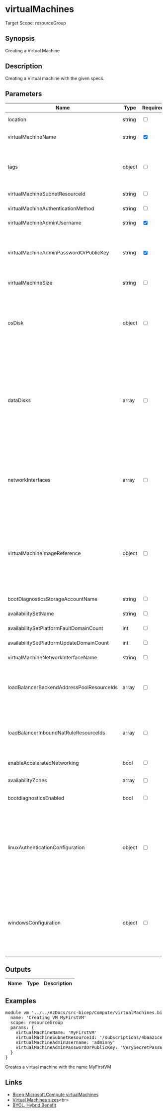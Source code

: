 # virtualMachines

Target Scope: resourceGroup

## Synopsis
Creating a Virtual Machine

## Description
Creating a Virtual machine with the given specs.

## Parameters
| Name | Type | Required | Validation | Default value | Description |
| -- |  -- | -- | -- | -- | -- |
| location | string | <input type="checkbox"> | None | <pre>resourceGroup().location</pre> | Specifies the Azure location where the resource should be created. Defaults to the resourcegroup location. |
| virtualMachineName | string | <input type="checkbox" checked> | Length between 1-64 | <pre></pre> | The name of the virtual machine to be upserted.<br>Min length: 1<br>Max length: 15 for windows & 64 for linux. |
| tags | object | <input type="checkbox"> | None | <pre>{}</pre> | The tags to apply to this resource. This is an object with key/value pairs.<br>Example:<br>{<br>&nbsp;&nbsp;&nbsp;FirstTag: myvalue<br>&nbsp;&nbsp;&nbsp;SecondTag: another value<br>} |
| virtualMachineSubnetResourceId | string | <input type="checkbox"> | None | <pre>''</pre> | Specifies the resource id of the subnet where the default NIC should be onboarded into. If you don\'t fill the `networkInterfaces` parameter, this parameter is required. |
| virtualMachineAuthenticationMethod | string | <input type="checkbox"> | `'sshPublicKey'` or  `'password'` | <pre>'password'</pre> | Specifies the type of authentication when accessing the Virtual Machine. SSH key is recommended for Linux. |
| virtualMachineAdminUsername | string | <input type="checkbox" checked> | Length between 1-32 | <pre></pre> | Specifies the name of the administrator account of the virtual machine. |
| virtualMachineAdminPasswordOrPublicKey | string | <input type="checkbox" checked> | Length between 12-* | <pre></pre> | Specifies the SSH Key or password for the virtual machine. SSH key is recommended for Linux.<br>For password: Please enter the password as a string.<br>For SSH keys: Please pass the SSH key as a string. This can be done for example using loadTextContent('publickey.pub') to load the text from the publickey.pub file which holds the public part of the SSH key.<br><br>To import a string (either password or SSH-key) you also have the option to do this securely using a keyvault. You can, for example, reference an existing keyvault and call the getSecret() method on it to fetch the secret to input into this module. |
| virtualMachineSize | string | <input type="checkbox"> | None | <pre>'Standard_D1_v2'</pre> | Specifies the size of the virtual machine. For more options, please refer to https://docs.microsoft.com/en-us/azure/virtual-machines/sizes |
| osDisk | object | <input type="checkbox"> | None | <pre>{<br>  name: 'osdisk-${virtualMachineName}'<br>  caching: 'ReadWrite'<br>  createOption: 'FromImage'<br>  diskSizeGB: 100<br>  managedDisk: {<br>    storageAccountType: 'StandardSSD_LRS'<br>  }<br>}</pre> | This is the configuration for the OS Disk for this virtual machine. For formatting & options, please refer to https://docs.microsoft.com/en-us/azure/templates/microsoft.compute/virtualmachines?pivots=deployment-language-bicep#osdisk. |
| dataDisks | array | <input type="checkbox"> | None | <pre>[]</pre> | The datadisk configuration for this VM.<br>Defaults to no datadisks.<br><br>For easy creation of new Empty Datadisks, you can use this example:<br>dataDisks: [for j in range(0, numberOfDataDisks): {<br>&nbsp;&nbsp;&nbsp;caching: 'ReadWrite'<br>&nbsp;&nbsp;&nbsp;diskSizeGB: 200<br>&nbsp;&nbsp;&nbsp;lun: j<br>&nbsp;&nbsp;&nbsp;name: 'disk-${j >= 10 ? '${j}' : '0${j}'}-${virtualMachineName}'<br>&nbsp;&nbsp;&nbsp;createOption: 'Empty'<br>&nbsp;&nbsp;&nbsp;managedDisk: {<br>&nbsp;&nbsp;&nbsp;&nbsp;&nbsp;storageAccountType: 'StandardSSD_LRS'<br>&nbsp;&nbsp;&nbsp;}<br>}] |
| networkInterfaces | array | <input type="checkbox"> | None | <pre>[]</pre> | The array of network interfaces to create for this VM. For formatting & options please refer to https://docs.microsoft.com/en-us/azure/templates/microsoft.compute/virtualmachines?pivots=deployment-language-bicep#networkinterfacereference.<br><br>If you leave this empty, this script will create 1 default NIC for you. If you fill this, the default option will be omitted/skipped.<br><br>Simple example with 1 NIC:<br>networkInterfaces: [<br>&nbsp;&nbsp;&nbsp;{<br>&nbsp;&nbsp;&nbsp;&nbsp;&nbsp;id: '/subscriptions/$(SubscriptionId)/resourceGroups/$(ResourceGroupName)/providers/Microsoft.Network/networkInterfaces/$(NetworkInterfaceName)'<br>&nbsp;&nbsp;&nbsp;}<br>] |
| virtualMachineImageReference | object | <input type="checkbox"> | None | <pre>{<br>  publisher: 'MicrosoftWindowsServer'<br>  offer: 'WindowsServer'<br>  sku: '2019-Datacenter'<br>  version: 'latest'<br>}</pre> | Define the image you want to use for this VM. For formatting & options, please refer to https://docs.microsoft.com/en-us/azure/templates/microsoft.compute/virtualmachines?pivots=deployment-language-bicep#imagereference.<br>Example:<br>{<br>&nbsp;&nbsp;&nbsp;publisher: 'Canonical'<br>&nbsp;&nbsp;&nbsp;offer: '0001-com-ubuntu-server-focal'<br>&nbsp;&nbsp;&nbsp;sku: '20_04-lts'<br>&nbsp;&nbsp;&nbsp;version: 'latest'<br>}<br>Other examples:<br>Among others, options are:<br>`publisher`: Canonical (for Ubuntu), RedHat (for Red Hat Linux), MicrosoftWindowsServer (for Windows Server).<br>`offer`: UbuntuServer (for Ubuntu), RHEL for (Red Hat Linux), WindowsServer (for Windows Server)<br>`sku`: 18.04-LTS (for Ubuntu) , 7.8 (for Red Hat Linux), 2019-Datacenter (for Windows Server) |
| bootDiagnosticsStorageAccountName | string | <input type="checkbox"> | Length between 0-24 | <pre>''</pre> | Specifies the name of the storage account where the bootstrap diagnostic logs of the virtual machine are stored. Leave empty to disable boot diagnostics. |
| availabilitySetName | string | <input type="checkbox"> | Length between 0-80 | <pre>''</pre> | You cannot both have Availability Zone and Availability Set specified. Deploying an Availability Set to an Availability Zone is not supported. |
| availabilitySetPlatformFaultDomainCount | int | <input type="checkbox"> | Value between 1-20 | <pre>3</pre> | The amount of fault domains you want to assign to this availabilityset. |
| availabilitySetPlatformUpdateDomainCount | int | <input type="checkbox"> | Value between 1-20 | <pre>5</pre> | The amount of update domains you want to assign to this availabilityset. |
| virtualMachineNetworkInterfaceName | string | <input type="checkbox"> | Length between 0-80 | <pre>'nic-${take(virtualMachineName, 76)}'</pre> | The name of the NIC for this VM. Defaults to nic-<vmBaseName>-<environmentType>. |
| loadBalancerBackendAddressPoolResourceIds | array | <input type="checkbox"> | None | <pre>[]</pre> | A list of resource id\'s referencing to the backend address pools of the loadbalancer.<br>NOTE: If you use the `networkInterfaces` parameter, this value is not used.<br>Example:<br>[<br>&nbsp;&nbsp;&nbsp;'/resource/id/to/my/backEndAddressPool'<br>&nbsp;&nbsp;&nbsp;'/resource/id/to/my/backEndAddressPool'<br>] |
| loadBalancerInboundNatRuleResourceIds | array | <input type="checkbox"> | None | <pre>[]</pre> | A list of resource id\'s referencing to the inbound nat rules of the loadbalancer.<br>NOTE: If you use the `networkInterfaces` parameter, this value is not used.<br>Example:<br>[<br>&nbsp;&nbsp;&nbsp;'/resource/id/to/my/natRule'<br>&nbsp;&nbsp;&nbsp;'/resource/id/to/my/natRule2'<br>] |
| enableAcceleratedNetworking | bool | <input type="checkbox"> | None | <pre>false</pre> | Enable Accelerated Networking for the vm\'s default interface. Defaults to `false`.<br>NOTE: If you use the `networkInterfaces` parameter, this value is not used. |
| availabilityZones | array | <input type="checkbox"> | Length between 0-1 | <pre>[]</pre> | Example:<br>[1]<br>You cannot both have Availability Zone and Availability Set specified. Deploying an Availability Set to an Availability Zone is not supported. |
| bootdiagnosticsEnabled | bool | <input type="checkbox"> | None | <pre>true</pre> | If you want to have bootdiagnostics enabled on the Virtual Machine. More info https://docs.microsoft.com/en-us/azure/virtual-machines/boot-diagnostics. |
| linuxAuthenticationConfiguration | object | <input type="checkbox"> | None | <pre>{<br>  disablePasswordAuthentication: true<br>  ssh: {<br>    publicKeys: [<br>      {<br>        path: '/home/${virtualMachineAdminUsername}/.ssh/authorized_keys'<br>        keyData: virtualMachineAdminPasswordOrPublicKey<br>      }<br>    ]<br>  }<br>  provisionVMAgent: true<br>}</pre> | The bicep object to configure the linux authentication when creating the vm. |
| windowsConfiguration | object | <input type="checkbox"> | None | <pre>{<br>    provisionVMAgent: true<br>    enableAutomaticUpdates: true<br>    patchSettings: {<br>        patchMode: 'AutomaticByOS'<br>        assessmentMode: 'ImageDefault'<br>    }<br>    enableVMAgentPlatformUpdates: false<br>}</pre> | The bicep object to configure the Windows authentication when creating the vm. |
## Outputs
| Name | Type | Description |
| -- |  -- | -- |
## Examples
<pre>
module vm '../../AzDocs/src-bicep/Compute/virtualMachines.bicep' = {
  name: 'Creating_VM_MyFirstVM'
  scope: resourceGroup
  params: {
    virtualMachineName: 'MyFirstVM'
    virtualMachineSubnetResourceId: '/subscriptions/4baa21ce-2b26-4e50-82b2-059bdd0ef016/resourceGroups/platform-rg/providers/Microsoft.Network/virtualNetworks/comp-dc-acc-001-vnet/subnets/app-subnet'
    virtualMachineAdminUsername: 'adminny'
    virtualMachineAdminPasswordOrPublicKey: 'VerySecretPassW0rd'
  }
}
</pre>
<p>Creates a virtual machine with the name MyFirstVM</p>

## Links
- [Bicep Microsoft.Compute virtualMachines](https://docs.microsoft.com/en-us/azure/templates/microsoft.compute/virtualmachines?pivots=deployment-language-bicep)<br>
- [Virtual Machines sizes](https://docs.microsoft.com/en-us/azure/virtual-machines/sizes')<br>
- [BYOL, Hybrid Benefit](https://learn.microsoft.com/en-us/azure/virtual-machines/windows/hybrid-use-benefit-licensing)



